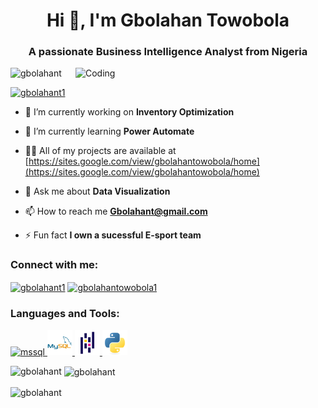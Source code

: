 <h1 align="center">Hi 👋, I'm Gbolahan Towobola</h1>
<h3 align="center">A passionate Business Intelligence Analyst from Nigeria</h3>

<img align="right" alt="Coding" width="400" src="https://media.tenor.com/NOYF3f82b_gAAAAC/programmer.gif">



<p align="left"> <img src="https://komarev.com/ghpvc/?username=gbolahant&label=Profile%20views&color=0e75b6&style=flat" alt="gbolahant" /> </p>

<p align="left"> <a href="https://twitter.com/gbolahant1" target="blank"><img src="https://img.shields.io/twitter/follow/gbolahant1?logo=twitter&style=for-the-badge" alt="gbolahant1" /></a> </p>

- 🔭 I’m currently working on **Inventory Optimization**

- 🌱 I’m currently learning **Power Automate**

- 👨‍💻 All of my projects are available at [https://sites.google.com/view/gbolahantowobola/home](https://sites.google.com/view/gbolahantowobola/home)

- 💬 Ask me about **Data Visualization**

- 📫 How to reach me **Gbolahant@gmail.com**

- ⚡ Fun fact **I own a sucessful E-sport team**

<h3 align="left">Connect with me:</h3>
<p align="left">
<a href="https://twitter.com/gbolahant1" target="blank"><img align="center" src="https://raw.githubusercontent.com/rahuldkjain/github-profile-readme-generator/master/src/images/icons/Social/twitter.svg" alt="gbolahant1" height="30" width="40" /></a>
<a href="https://linkedin.com/in/gbolahantowobola1" target="blank"><img align="center" src="https://raw.githubusercontent.com/rahuldkjain/github-profile-readme-generator/master/src/images/icons/Social/linked-in-alt.svg" alt="gbolahantowobola1" height="30" width="40" /></a>
</p>

<h3 align="left">Languages and Tools:</h3>
<p align="left"> <a href="https://www.microsoft.com/en-us/sql-server" target="_blank" rel="noreferrer"> <img src="https://www.svgrepo.com/show/303229/microsoft-sql-server-logo.svg" alt="mssql" width="40" height="40"/> </a> <a href="https://www.mysql.com/" target="_blank" rel="noreferrer"> <img src="https://raw.githubusercontent.com/devicons/devicon/master/icons/mysql/mysql-original-wordmark.svg" alt="mysql" width="40" height="40"/> </a> <a href="https://pandas.pydata.org/" target="_blank" rel="noreferrer"> <img src="https://raw.githubusercontent.com/devicons/devicon/2ae2a900d2f041da66e950e4d48052658d850630/icons/pandas/pandas-original.svg" alt="pandas" width="40" height="40"/> </a> <a href="https://www.python.org" target="_blank" rel="noreferrer"> <img src="https://raw.githubusercontent.com/devicons/devicon/master/icons/python/python-original.svg" alt="python" width="40" height="40"/> </a> </p>

<p><img align="left" src="https://github-readme-stats.vercel.app/api/top-langs?username=gbolahant&show_icons=true&locale=en&layout=compact" alt="gbolahant" /></p>

<p>&nbsp;<img align="center" src="https://github-readme-stats.vercel.app/api?username=gbolahant&show_icons=true&locale=en" alt="gbolahant" /></p>

<p><img align="center" src="https://github-readme-streak-stats.herokuapp.com/?user=gbolahant&" alt="gbolahant" /></p>



<!--
**Gbolahant/gbolahant** is a ✨ _special_ ✨ repository because its `README.md` (this file) appears on your GitHub profile.

Here are some ideas to get you started:

- 🔭 I’m currently working on ...
- 🌱 I’m currently learning ...
- 👯 I’m looking to collaborate on ...
- 🤔 I’m looking for help with ...
- 💬 Ask me about ...
- 📫 How to reach me: ...
- 😄 Pronouns: ...
- ⚡ Fun fact: ...
-->
